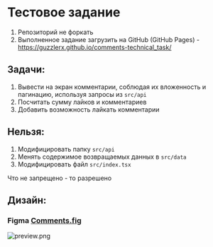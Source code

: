 # Тестовое задание

1. Репозиторий не форкать
2. Выполненное задание загрузить на GitHub (GitHub Pages) - https://guzzlerx.github.io/comments-technical_task/

## Задачи:

1. Вывести на экран комментарии, соблюдая их вложенность и пагинацию, используя запросы из `src/api`
2. Посчитать сумму лайков и комментариев
3. Добавить возможность лайкать комментарии

## Нельзя:

1. Модифицировать папку `src/api`
2. Менять содержимое возвращаемых данных в `src/data`
3. Модифицировать файл `src/index.tsx`

Что не запрещено - то разрешено

## Дизайн:

### Figma [Comments.fig](Comments.fig)

![preview.png](preview.png)
